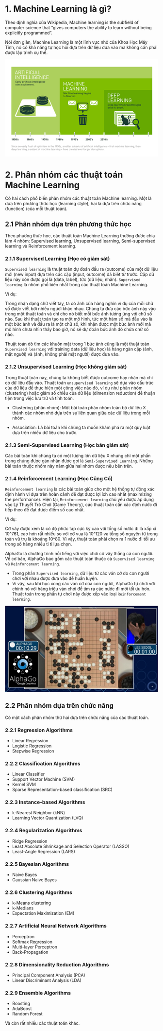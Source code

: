 # 1. Machine Learning là gì?
Theo định nghĩa của Wikipedia, Machine learning is the subfield of computer science that “gives computers the ability to learn without being explicitly programmed”.

Nói đơn giản, Machine Learning là một lĩnh vực nhỏ của Khoa Học Máy Tính, nó có khả năng tự học hỏi dựa trên dữ liệu đưa vào mà không cần phải được lập trình cụ thể.

![](../imgs/1.png)

# 2. Phân nhóm các thuật toán Machine Learning
Có hai cách phổ biến phân nhóm các thuật toán Machine learning. Một là dựa trên phương thức học (learning style), hai là dựa trên chức năng (function) (của mỗi thuật toán).

## 2.1 Phân nhóm dựa trên phương thức học
Theo phương thức học, các thuật toán Machine Learning thường được chia làm 4 nhóm: Supervised learning, Unsupervised learning, Semi-supervised learning và Reinforcement learning.

### 2.1.1 Supervised Learning (Học có giám sát) 
`Supervised learning` là thuật toán dự đoán đầu ra (outcome) của một dữ liệu mới (new input) dựa trên các cặp (input, outcome) đã biết từ trước. Cặp dữ liệu này còn được gọi là (data, label), tức (dữ liệu, nhãn). `Supervised learning` là nhóm phổ biến nhất trong các thuật toán Machine Learning.

Ví dụ:

Trong nhận dạng chữ viết tay, ta có ảnh của hàng nghìn ví dụ của mỗi chữ số được viết bởi nhiều người khác nhau. Chúng ta đưa các bức ảnh này vào trong một thuật toán và chỉ cho nó biết mỗi bức ảnh tương ứng với chữ số nào. Sau khi thuật toán tạo ra một mô hình, tức một hàm số mà đầu vào là một bức ảnh và đầu ra là một chữ số, khi nhận được một bức ảnh mới mà mô hình chưa nhìn thấy bao giờ, nó sẽ dự đoán bức ảnh đó chứa chữ số nào.

Thuật toán dò tìm các khuôn mặt trong 1 bức ảnh cũng là một thuật toán `Supervised learning` với training data (dữ liệu học) là hàng ngàn cặp (ảnh, mặt người) và (ảnh, không phải mặt người) được đưa vào.
### 2.1.2 Unsupervised Learning (Học không giám sát)
Trong thuật toán này, chúng ta không biết được outcome hay nhãn mà chỉ có dữ liệu đầu vào. Thuật toán `unsupervised learning` sẽ dựa vào cấu trúc của dữ liệu để thực hiện một công việc nào đó, ví dụ như phân nhóm (clustering) hoặc giảm số chiều của dữ liệu (dimension reduction) để thuận tiện trong việc lưu trữ và tính toán.

- Clustering (phân nhóm): Một bài toán phân nhóm toàn bộ dữ liệu X thành các nhóm nhỏ dựa trên sự liên quan giữa các dữ liệu trong mỗi nhóm.

- Association: Là bài toán khi chúng ta muốn khám phá ra một quy luật dựa trên nhiều dữ liệu cho trước.

### 2.1.3 Semi-Supervised Learning (Học bán giám sát)
Các bài toán khi chúng ta có một lượng lớn dữ liệu X nhưng chỉ một phần trong chúng được gán nhãn được gọi là `Semi-Supervised Learning`. Những bài toán thuộc nhóm này nằm giữa hai nhóm được nêu bên trên.
### 2.1.4 Reinforcement Learning (Học Củng Cố)
`Reinforcement learning` là các bài toán giúp cho một hệ thống tự động xác định hành vi dựa trên hoàn cảnh để đạt được lợi ích cao nhất (maximizing the performance). Hiện tại, `Reinforcement learning` chủ yếu được áp dụng vào Lý Thuyết Trò Chơi (Game Theory), các thuật toán cần xác định nước đi tiếp theo để đạt được điểm số cao nhất.

Ví dụ:

Cờ vây được xem là có độ phức tạp cực kỳ cao với tổng số nước đi là xấp xỉ 
10^761, cao hơn rất nhiều so với cờ vua là 10^120 và tổng số nguyên tử trong toàn vũ trụ là khoảng 10^80. Vì vậy, thuật toán phải chọn ra 1 nước đi tối ưu trong số hàng nhiều tỉ tỉ lựa chọn.

 AlphaGo là chương trình nổi tiếng với việc chơi cờ vây thắng cả con người. Về cơ bản, AlphaGo bao gồm các thuật toán thuộc cả `Supervised learning` và `Reinforcement learning`.
 - Trong phần `Supervised learning`, dữ liệu từ các ván cờ do con người chơi với nhau được đưa vào để huấn luyện.
 - Vì vậy, sau khi học xong các ván cờ của con người, AlphaGo tự chơi với chính nó với hàng triệu ván chơi để tìm ra các nước đi mới tối ưu hơn. Thuật toán trong phần tự chơi này được xếp vào loại `Reinforcement learning`.

![](../imgs/2.jpeg)

## 2.2 Phân nhóm dựa trên chức năng
Có một cách phân nhóm thứ hai dựa trên chức năng của các thuật toán.
### 2.2.1 Regression Algorithms
- Linear Regression
- Logistic Regression
- Stepwise Regression
### 2.2.2 Classification Algorithms
- Linear Classifier
- Support Vector Machine (SVM)
- Kernel SVM
- Sparse Representation-based classification (SRC)
### 2.2.3 Instance-based Algorithms
- k-Nearest Neighbor (kNN)
- Learning Vector Quantization (LVQ)
### 2.2.4 Regularization Algorithms
- Ridge Regression
- Least Absolute Shrinkage and Selection Operator (LASSO)
- Least-Angle Regression (LARS)
### 2.2.5 Bayesian Algorithms
- Naive Bayes
- Gaussian Naive Bayes
### 2.2.6 Clustering Algorithms
- k-Means clustering
- k-Medians
- Expectation Maximization (EM)
### 2.2.7 Artificial Neural Network Algorithms
- Perceptron
- Softmax Regression
- Multi-layer Perceptron
- Back-Propagation
### 2.2.8 Dimensionality Reduction Algorithms
- Principal Component Analysis (PCA)
- Linear Discriminant Analysis (LDA)
### 2.2.9 Ensemble Algorithms
- Boosting
- AdaBoost
- Random Forest

Và còn rất nhiều các thuật toán khác.
